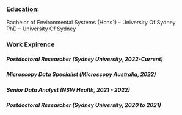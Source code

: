 
### Education:
Bachelor of Environmental Systems (Hons1) – University Of Sydney <br>
PhD – University Of Sydney 

### Work Expirence 
##### Postdoctoral Researcher (Sydney University, 2022-Current) <br>

##### Microscopy Data Specialist (Microscopy Australia, 2022) <br>

##### Senior Data Analyst (NSW Health, 2021 - 2022) <br>

##### Postdoctoral Researcher (Sydney University, 2020 to 2021) 

